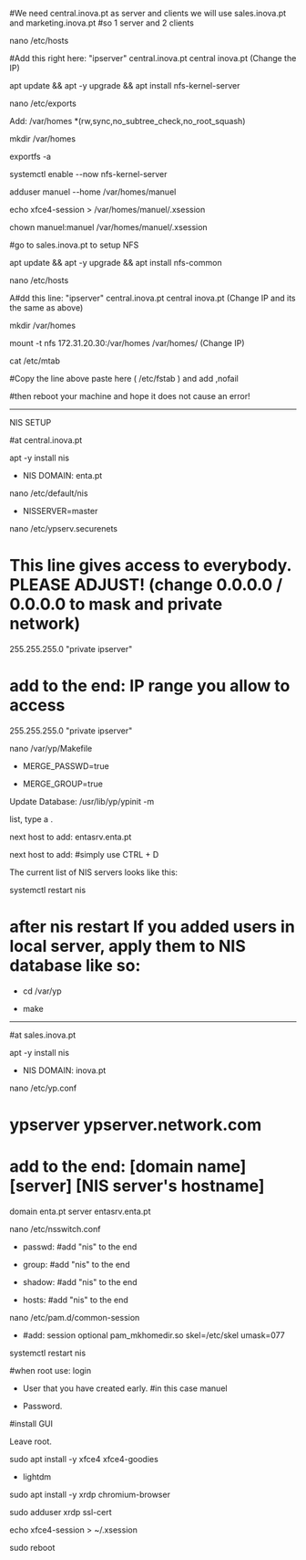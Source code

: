 #We need central.inova.pt as server and clients we will use sales.inova.pt and marketing.inova.pt
#so 1 server and 2 clients

 nano /etc/hosts

#Add this right here: "ipserver" central.inova.pt central inova.pt (Change the IP)

apt update && apt -y upgrade && apt install nfs-kernel-server

nano /etc/exports

Add: /var/homes *(rw,sync,no_subtree_check,no_root_squash)

mkdir /var/homes

exportfs -a

systemctl enable --now nfs-kernel-server

adduser manuel --home /var/homes/manuel

echo xfce4-session > /var/homes/manuel/.xsession

chown manuel:manuel /var/homes/manuel/.xsession

#go to sales.inova.pt to setup NFS

 apt update && apt -y upgrade && apt install nfs-common

nano /etc/hosts

A#dd this line: "ipserver"  central.inova.pt central inova.pt  (Change IP and its the same as above)

mkdir /var/homes

mount -t nfs 172.31.20.30:/var/homes /var/homes/  (Change IP)

cat /etc/mtab

#Copy the line above paste here ( /etc/fstab ) and add ,nofail

#then reboot your machine and hope it does not cause an error!

-------------------------------------------------------------------------------------------------------------------------------------------

NIS SETUP

#at central.inova.pt

apt -y install nis

- NIS DOMAIN: enta.pt

nano /etc/default/nis

- NISSERVER=master

nano /etc/ypserv.securenets

# This line gives access to everybody. PLEASE ADJUST! (change 0.0.0.0 / 0.0.0.0 to mask and private network)

255.255.255.0         "private ipserver"

# add to the end: IP range you allow to access

255.255.255.0         "private ipserver"

nano /var/yp/Makefile

- MERGE_PASSWD=true

- MERGE_GROUP=true

Update Database: /usr/lib/yp/ypinit -m

list, type a <control D>.

 next host to add:  entasrv.enta.pt
 
 next host to add:       #simply use CTRL + D
 
 The current list of NIS servers looks like this:

 systemctl restart nis

# after nis restart If you added users in local server, apply them to NIS database like so:
 
 - cd /var/yp
 
 - make

-----------------------------------------------------------------------------------------------------
 
 #at sales.inova.pt
 
  
apt -y install nis

 - NIS DOMAIN: inova.pt

nano /etc/yp.conf

 # ypserver ypserver.network.com
 
 # add to the end: [domain name] [server] [NIS server's hostname]
 
 domain enta.pt server entasrv.enta.pt

 nano /etc/nsswitch.conf
 
 - passwd: #add "nis" to the end
 
 - group: #add "nis" to the end
 
 - shadow: #add "nis" to the end
 
 - hosts: #add "nis" to the end

 nano /etc/pam.d/common-session
 
 - #add: session optional        pam_mkhomedir.so skel=/etc/skel umask=077

 systemctl restart nis

 #when root use: login   
 
 - User that you have created early.  #in this case manuel
 
 - Password.


 
 
 #install GUI 
 
  Leave root.

 sudo apt install -y xfce4 xfce4-goodies
 
 - lightdm

 sudo apt install -y xrdp chromium-browser 

 sudo adduser xrdp ssl-cert

 echo xfce4-session > ~/.xsession

 sudo reboot
